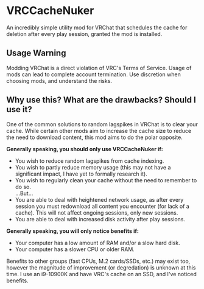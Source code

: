 # VRCCacheNuker
An incredibly simple utility mod for VRChat that schedules the cache for deletion after every play session, granted the mod is installed.

## Usage Warning
Modding VRChat is a direct violation of VRC's Terms of Service. Usage of mods can lead to complete account termination. Use discretion when choosing mods, and understand the risks.

## Why use this? What are the drawbacks? Should I use it?
One of the common solutions to random lagspikes in VRChat is to clear your cache. While certain other mods aim to increase the cache size to reduce the need to download content, this mod aims to do the polar opposite.

**Generally speaking, you should only use VRCCacheNuker if:**
- You wish to reduce random lagspikes from cache indexing.
- You wish to partly reduce memory usage (this may not have a significant impact, I have yet to formally research it).
- You wish to regularly clean your cache without the need to remember to do so.<br/>
...But...<br/>
- You are able to deal with heightened network usage, as after every session you must redownload all content you encounter (for lack of a cache). This will not affect ongoing sessions, only new sessions.
- You are able to deal with increased disk activity after play sessions.

**Generally speaking, you will only notice benefits if:**
- Your computer has a low amount of RAM and/or a slow hard disk.
- Your computer has a slower CPU or older RAM.

Benefits to other groups (fast CPUs, M.2 cards/SSDs, etc.) may exist too, however the magnitude of improvement (or degredation) is unknown at this time. I use an i9-10900K and have VRC's cache on an SSD, and I've noticed benefits.
